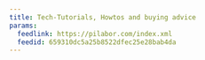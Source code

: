 ```yaml
---
title: Tech-Tutorials, Howtos and buying advice
params:
  feedlink: https://pilabor.com/index.xml
  feedid: 659310dc5a25b8522dfec25e28bab4da
---
```

